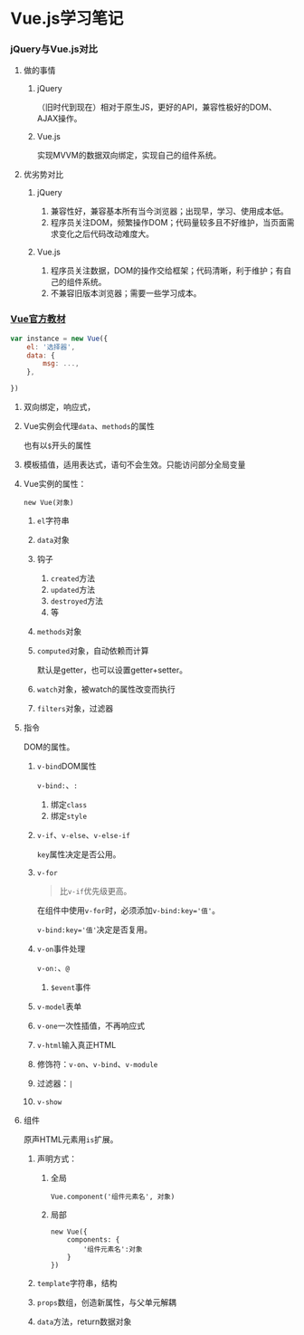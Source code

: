 # Vue.js学习笔记

### jQuery与Vue.js对比
1. 做的事情

    1. jQuery

        （旧时代到现在）相对于原生JS，更好的API，兼容性极好的DOM、AJAX操作。
    1. Vue.js

        实现MVVM的数据双向绑定，实现自己的组件系统。
2. 优劣势对比

    1. jQuery

        1. 兼容性好，兼容基本所有当今浏览器；出现早，学习、使用成本低。
        2. 程序员关注DOM，频繁操作DOM；代码量较多且不好维护，当页面需求变化之后代码改动难度大。
    2. Vue.js

        1. 程序员关注数据，DOM的操作交给框架；代码清晰，利于维护；有自己的组件系统。
        2. 不兼容旧版本浏览器；需要一些学习成本。

### [Vue官方教材](https://cn.vuejs.org/v2/guide/)
```javascript
var instance = new Vue({
    el: '选择器',
    data: {
        msg: ...,
    },

})
```

1. 双向绑定，响应式，
2. Vue实例会代理`data`、`methods`的属性

    也有以`$`开头的属性
3. 模板插值，适用表达式，语句不会生效。只能访问部分全局变量
2. Vue实例的属性：

    `new Vue(对象)`

    1. `el`字符串
    2. `data`对象
    3. 钩子

        1. `created`方法
        2. `updated`方法
        3. `destroyed`方法
        4. 等
    4. `methods`对象
    5. `computed`对象，自动依赖而计算

        默认是getter，也可以设置getter+setter。
    6. `watch`对象，被watch的属性改变而执行
    7. `filters`对象，过滤器
3. 指令

    DOM的属性。

    1. `v-bind`DOM属性

        `v-bind:`、`:`

        1. 绑定`class`
        2. 绑定`style`
    2. `v-if`、`v-else`、`v-else-if`

        `key`属性决定是否公用。
    3. `v-for`

        >比`v-if`优先级更高。

        在组件中使用`v-for`时，必须添加`v-bind:key='值'`。

        `v-bind:key='值'`决定是否复用。
    3. `v-on`事件处理

        `v-on:`、`@`

        1. `$event`事件
    4. `v-model`表单
    5. `v-one`一次性插值，不再响应式
    6. `v-html`输入真正HTML
    7. 修饰符：`v-on`、`v-bind`、`v-module`
    8. 过滤器：`|`
    9. `v-show`
4. 组件

    原声HTML元素用`is`扩展。

    1. 声明方式：

        1. 全局

            `Vue.component('组件元素名', 对象)`
        2. 局部

            ```
            new Vue({
                components: {
                    '组件元素名':对象
                }
            })
            ```

    1. `template`字符串，结构
    2. `props`数组，创造新属性，与父单元解耦
    3. `data`方法，return数据对象